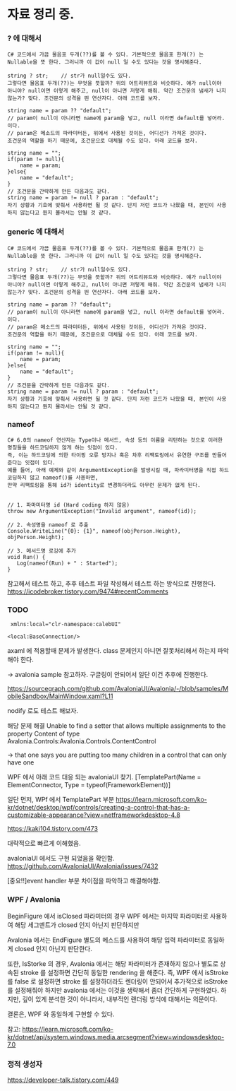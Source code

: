 ﻿# 자료 정리 중.

### ? 에 대해서
```
C# 코드에서 가끔 물음표 두개(??)를 볼 수 있다. 기본적으로 물음표 한개(?) 는 Nullable을 뜻 한다. 그러니까 이 값이 null 일 수도 있다는 것을 명시해준다.

string ? str;    // str가 null일수도 있다.
그렇다면 물음표 두개(??)는 무엇을 뜻할까? 위의 어트리뷰트와 비슷하다. 얘가 null이야 아니야? null이면 이렇게 해주고, null이 아니면 저렇게 해줘. 약간 조건문의 냄새가 나지 않는가? 맞다. 조건문의 성격을 띈 연산자다. 아래 코드를 보자.

string name = param ?? "default";
// param이 null이 아니라면 name에 param을 넣고, null 이라면 default를 넣어라. 이다.
// param은 메소드의 파라미터든, 위에서 사용된 것이든, 어디선가 가져온 것이다.
조건문의 역할을 하기 때문에, 조건문으로 대체될 수도 있다. 아래 코드를 보자.

string name = "";
if(param != null){
	name = param;
}else{
	name = "default";
}
// 조건문을 간략하게 만든 다음과도 같다.
string name = param != null ? param : "default";
자기 상황과 기호에 맞춰서 사용하면 될 것 같다. 단지 저런 코드가 나왔을 때, 본인이 사용하지 않는다고 뭔지 몰라서는 안될 것 같다.

```

### generic 에 대해서
```
C# 코드에서 가끔 물음표 두개(??)를 볼 수 있다. 기본적으로 물음표 한개(?) 는 Nullable을 뜻 한다. 그러니까 이 값이 null 일 수도 있다는 것을 명시해준다.

string ? str;    // str가 null일수도 있다.
그렇다면 물음표 두개(??)는 무엇을 뜻할까? 위의 어트리뷰트와 비슷하다. 얘가 null이야 아니야? null이면 이렇게 해주고, null이 아니면 저렇게 해줘. 약간 조건문의 냄새가 나지 않는가? 맞다. 조건문의 성격을 띈 연산자다. 아래 코드를 보자.

string name = param ?? "default";
// param이 null이 아니라면 name에 param을 넣고, null 이라면 default를 넣어라. 이다.
// param은 메소드의 파라미터든, 위에서 사용된 것이든, 어디선가 가져온 것이다.
조건문의 역할을 하기 때문에, 조건문으로 대체될 수도 있다. 아래 코드를 보자.

string name = "";
if(param != null){
	name = param;
}else{
	name = "default";
}
// 조건문을 간략하게 만든 다음과도 같다.
string name = param != null ? param : "default";
자기 상황과 기호에 맞춰서 사용하면 될 것 같다. 단지 저런 코드가 나왔을 때, 본인이 사용하지 않는다고 뭔지 몰라서는 안될 것 같다.

```

### nameof 

```
C# 6.0의 nameof 연산자는 Type이나 메서드, 속성 등의 이름을 리턴하는 것으로 이러한 명칭들을 하드코딩하지 않게 하는 잇점이 있다. 
즉, 이는 하드코딩에 의한 타이핑 오류 방지나 혹은 차후 리팩토링에서 유연한 구조를 만들어 준다는 잇점이 있다. 
예를 들어, 아래 예제와 같이 ArgumentException을 발생시킬 때, 파라미터명을 직접 하드코딩하지 않고 nameof()를 사용하면,
만약 리팩토링을 통해 id가 identity로 변경하더라도 아무런 문제가 없게 된다.


// 1. 파마미터명 id (Hard coding 하지 않음)
throw new ArgumentException("Invalid argument", nameof(id));

// 2. 속성명을 nameof 로 추출
Console.WriteLine("{0}: {1}", nameof(objPerson.Height), objPerson.Height);

// 3. 메서드명 로깅에 추가
void Run() {
   Log(nameof(Run) + " : Started");
}

```

참고해서 테스트 하고, 추후 테스트 파일 작성해서 테스트 하는 방식으로 진행한다.
https://icodebroker.tistory.com/9474#recentComments


### TODO
```
 xmlns:local="clr-namespace:calebUI"

<local:BaseConnection/>
```
axaml 에 적용할때 문제가 발생한다.
class 문제인지 아니면 잘못처리해서 하는지 파악해야 한다.

-> avalonia sample 참고하자. 구글링이 안되어서 일단 이건 추후에 진행한다.

https://sourcegraph.com/github.com/AvaloniaUI/Avalonia/-/blob/samples/MobileSandbox/MainWindow.xaml?L11

nodify 로도 테스트 해보자.

해당 문제 해결
Unable to find a setter that allows multiple assignments to the property Content of type Avalonia.Controls:Avalonia.Controls.ContentControl 

-> that one says you are putting too many children in a control that can only have one


WPF 에서 아래 코드 대응 되는 avaloniaUI 찾기.
[TemplatePart(Name = ElementConnector, Type = typeof(FrameworkElement))]

일단 먼저, WPf 에서 TemplatePart 부분
https://learn.microsoft.com/ko-kr/dotnet/desktop/wpf/controls/creating-a-control-that-has-a-customizable-appearance?view=netframeworkdesktop-4.8

https://kaki104.tistory.com/473

대략적으로 빠르게 이해했음.

avaloniaUI 에서도 구현 되었음을 확인함.
https://github.com/AvaloniaUI/Avalonia/issues/7432

[중요!!]event handler 부분 차이점을 파악하고 해결해야함.

### WPF / Avalonia
BeginFigure 에서 isClosed 파라미터의 경우
WPF 에서는 마지막 파라미터로 사용하여 해당 세그멘트가 closed 인지 아닌지 판단하지만

Avalonia 에서는 EndFigure 별도의 메스드를 사용하여 해당 입력 파라미터로 동일하게 closed 인지 아닌지 판단한다.

또한, IsStorke 의 경우, Avalonia 에서는 해당 파라미터가 존재하지 않으나 별도로 상속된 stroke 를 설정하면 간단히 동일한 rendering 을 해준다.
즉, WPF 에서  isStroke 를 false 로 설정하면 stroke 를 설정하더라도 렌더링이 안되어서 추가적으로 isStroke 를 설정해줘야 하지만 avalonia 에서는 이것을 생략해서
좀더 간단하게 구현하였다. 하지만, 깊이 있게 분석한 것이 아니라서, 내부적인 랜더링 방식에 대해서는 의문이다.

결론은, WPF 와 동일하게 구현할 수 있다.

참고:
https://learn.microsoft.com/ko-kr/dotnet/api/system.windows.media.arcsegment?view=windowsdesktop-7.0


### 정적 생성자
https://developer-talk.tistory.com/449




